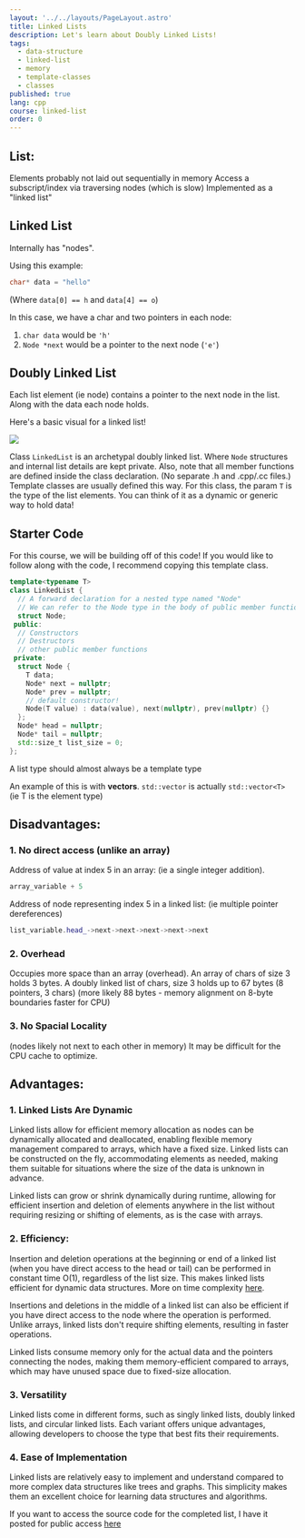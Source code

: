 ```yaml
---
layout: '../../layouts/PageLayout.astro'
title: Linked Lists
description: Let's learn about Doubly Linked Lists!
tags:
  - data-structure
  - linked-list
  - memory
  - template-classes
  - classes
published: true
lang: cpp
course: linked-list
order: 0
---
```


## List:
Elements probably not laid out sequentially in memory
Access a subscript/index via traversing nodes (which is slow)
Implemented as a "linked list"

## Linked List
Internally has "nodes".

Using this example:
```cpp
char* data = "hello"
```

(Where `data[0] == h` and `data[4] == o`)

In this case, we have a char and two pointers in each node:
1. `char data` would be `'h'`
2. `Node *next` would be a pointer to the next node (`'e'`)

## Doubly Linked List
Each list element (ie node) contains a pointer to the next node in the list. Along with the data each node holds.

Here's a basic visual for a linked list!

![](/svg/linked-list.svg)

Class `LinkedList` is an archetypal doubly linked list. Where `Node` structures and internal list details are kept private. Also, note that all member functions are defined inside the class declaration. (No separate .h and .cpp/.cc files.) Template classes are usually defined this way. For this class, the param `T` is the type of the list elements. You can think of it as a dynamic or generic way to hold data!

## Starter Code
For this course, we will be building off of this code! If you would like to follow along with the code, I recommend copying this template class.
```cpp
template<typename T>
class LinkedList {
  // A forward declaration for a nested type named "Node"
  // We can refer to the Node type in the body of public member functions even though it hasn't been fully defined yet
  struct Node;
 public:
  // Constructors
  // Destructors
  // other public member functions
 private:
  struct Node {
    T data;
    Node* next = nullptr;
    Node* prev = nullptr;
    // default constructor!
    Node(T value) : data(value), next(nullptr), prev(nullptr) {}
  };
  Node* head = nullptr;
  Node* tail = nullptr;
  std::size_t list_size = 0;
};
```

A list type should almost always be a template type

An example of this is with **vectors**. `std::vector` is actually `std::vector<T>`
(ie T is the element type)

## Disadvantages:
### 1. No direct access (unlike an array)
Address of value at index 5 in an array: (ie a single integer addition).
```cpp
array_variable + 5
```

Address of node representing index 5 in a linked list: (ie multiple pointer dereferences)
```cpp
list_variable.head_->next->next->next->next->next
```

### 2. Overhead
Occupies more space than an array (overhead). An array of chars of size 3 holds 3 bytes. A doubly linked list of chars, size 3 holds up to 67 bytes (8 pointers, 3 chars) (more likely 88 bytes - memory alignment on 8-byte boundaries faster for CPU)

### 3. No Spacial Locality
(nodes likely not next to each other in memory) It may be difficult for the CPU cache to optimize.

## Advantages:
### 1. Linked Lists Are Dynamic
Linked lists allow for efficient memory allocation as nodes can be dynamically allocated and deallocated, enabling flexible memory management compared to arrays, which have a fixed size. Linked lists can be constructed on the fly, accommodating elements as needed, making them suitable for situations where the size of the data is unknown in advance.

Linked lists can grow or shrink dynamically during runtime, allowing for efficient insertion and deletion of elements anywhere in the list without requiring resizing or shifting of elements, as is the case with arrays.

### 2. Efficiency:
Insertion and deletion operations at the beginning or end of a linked list (when you have direct access to the head or tail) can be performed in constant time O(1), regardless of the list size. This makes linked lists efficient for dynamic data structures. More on time complexity [here](https://codesantacruz.com/courses/cpp/dsa/complexity/).

Insertions and deletions in the middle of a linked list can also be efficient if you have direct access to the node where the operation is performed. Unlike arrays, linked lists don't require shifting elements, resulting in faster operations.

Linked lists consume memory only for the actual data and the pointers connecting the nodes, making them memory-efficient compared to arrays, which may have unused space due to fixed-size allocation.

### 3. Versatility
Linked lists come in different forms, such as singly linked lists, doubly linked lists, and circular linked lists. Each variant offers unique advantages, allowing developers to choose the type that best fits their requirements.

### 4. Ease of Implementation
Linked lists are relatively easy to implement and understand compared to more complex data structures like trees and graphs. This simplicity makes them an excellent choice for learning data structures and algorithms.


If you want to access the source code for the completed list, I have it posted for public access [here](https://github.com/paperwrld/codesantacruz-solutions/blob/main/linked-list/linked_list.h)